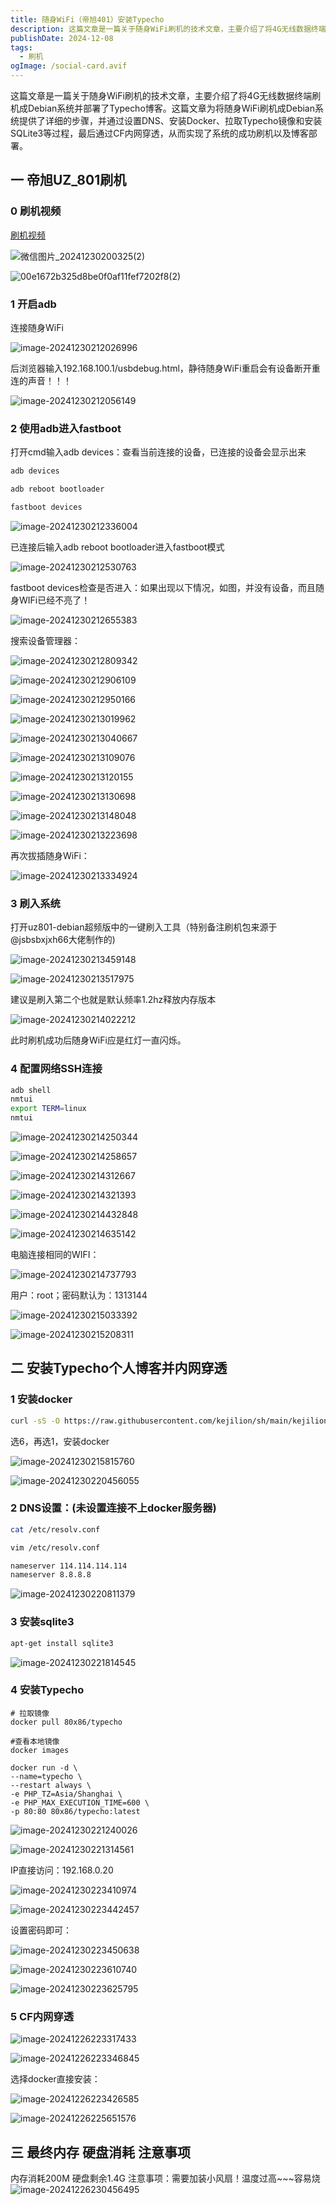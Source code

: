 ```yaml
---
title: 随身WiFi（帝旭401）安装Typecho
description: 这篇文章是一篇关于随身WiFi刷机的技术文章，主要介绍了将4G无线数据终端刷机成Debian系统并部署了Typecho博客。这篇文章为将随身WiFi刷机成Debian系统提供了详细的步骤，并通过设置DNS、安装Docker、拉取Typecho镜像和安装SQLite3等过程，最后通过CF内网穿透，从而实现了系统的成功刷机以及博客部署。
publishDate: 2024-12-08
tags:
  - 刷机
ogImage: /social-card.avif
---
```

这篇文章是一篇关于随身WiFi刷机的技术文章，主要介绍了将4G无线数据终端刷机成Debian系统并部署了Typecho博客。这篇文章为将随身WiFi刷机成Debian系统提供了详细的步骤，并通过设置DNS、安装Docker、拉取Typecho镜像和安装SQLite3等过程，最后通过CF内网穿透，从而实现了系统的成功刷机以及博客部署。

##  一 帝旭UZ_801刷机

### 0 刷机视频

[刷机视频][1]

![微信图片_20241230200325(2)](https://img.zhenxi.site/2024/12/18a873d6643afac792562947d5e91131.jpg)

![00e1672b325d8be0f0af11fef7202f8(2)](https://img.zhenxi.site/2024/12/fb4672fbc9c11c92b61b11564bc3f8aa.jpg)

### 1 开启adb

连接随身WiFi

![image-20241230212026996](https://img.zhenxi.site/2024/12/a287566c0958565bb4d6821f42899462.png)

后浏览器输入192.168.100.1/usbdebug.html，静待随身WiFi重启会有设备断开重连的声音！！！

![image-20241230212056149](https://img.zhenxi.site/2024/12/c14a5a24fa3884580e5c88c4de204630.png)

### 2 使用adb进入fastboot

打开cmd输入adb devices：查看当前连接的设备，已连接的设备会显示出来

```bash
adb devices

adb reboot bootloader

fastboot devices
```

![image-20241230212336004](https://img.zhenxi.site/2024/12/d48509cfe80e8e7b241be927cb4ff108.png)

已连接后输入adb reboot bootloader进入fastboot模式

![image-20241230212530763](https://img.zhenxi.site/2024/12/47e93c2ef0f8a6a9d788587423a57b91.png)

fastboot devices检查是否进入：如果出现以下情况，如图，并没有设备，而且随身WIFi已经不亮了！

![image-20241230212655383](https://img.zhenxi.site/2024/12/60afa8586ec012fc42304e70668a1d68.png)

搜索设备管理器：

![image-20241230212809342](https://img.zhenxi.site/2024/12/a1978e01e3e81abb6cc7c0ba5b17dc6a.png)

![image-20241230212906109](https://img.zhenxi.site/2024/12/dceffe6fc5ce5dd5d7496c8cb474347b.png)

![image-20241230212950166](https://img.zhenxi.site/2024/12/f765283daa08eec74c2ac0ed39e806e3.png)



![image-20241230213019962](https://img.zhenxi.site/2024/12/5b4c42cd0dbed171cffc543972784631.png)

![image-20241230213040667](https://img.zhenxi.site/2024/12/ec392bd34407001c38c9164b982dd72c.png)

![image-20241230213109076](https://img.zhenxi.site/2024/12/48b3f8d05ea506c0947705dc7a1e0c2d.png)

![image-20241230213120155](https://img.zhenxi.site/2024/12/8e36e2cf52191b70d0622f143f3a06d3.png)

![image-20241230213130698](https://img.zhenxi.site/2024/12/aabb62d39c16d4fe7d24d35d6112a97b.png)

![image-20241230213148048](https://img.zhenxi.site/2024/12/8218c4ac1f51b1c899f92b8e853469b1.png)

![image-20241230213223698](https://img.zhenxi.site/2024/12/e19c4b672f9725003e65b0f740ebe6d9.png)

再次拔插随身WiFi：

![image-20241230213334924](https://img.zhenxi.site/2024/12/d0224dda14b107bbe6719e1ba87489be.png)

### 3 刷入系统

打开uz801-debian超频版中的一键刷入工具（特别备注刷机包来源于@jsbsbxjxh66大佬制作的)

![image-20241230213459148](https://img.zhenxi.site/2024/12/ae428a799bf5a4049239797c05a5ea2a.png)

![image-20241230213517975](https://img.zhenxi.site/2024/12/08ec0925a4622b12272ab91746a2310b.png)

建议是刷入第二个也就是默认频率1.2hz释放内存版本

![image-20241230214022212](https://img.zhenxi.site/2024/12/b4ddcbbb63c99f4c82a1c3d104a84a0c.png)

此时刷机成功后随身WiFi应是红灯一直闪烁。

### 4 配置网络SSH连接

```bash
adb shell
nmtui
export TERM=linux
nmtui
```

![image-20241230214250344](https://img.zhenxi.site/2024/12/9b5e4badbb14df4f522da2d994ff3170.png)

![image-20241230214258657](https://img.zhenxi.site/2024/12/26a7dbd783b0b681b5805300d4635545.png)

![image-20241230214312667](https://img.zhenxi.site/2024/12/0c0042e14e8bfb25af84a751c6069e97.png)

![image-20241230214321393](https://img.zhenxi.site/2024/12/bfe5fa4fe1929fceb034fdb32bfa7825.png)

![image-20241230214432848](https://img.zhenxi.site/2024/12/0c7a472f1374133c738c6dc82e598c90.png)

![image-20241230214635142](https://img.zhenxi.site/2024/12/2e0727c64544650271419f61ed69eef9.png)

电脑连接相同的WIFI：

![image-20241230214737793](https://img.zhenxi.site/2024/12/f873d0ec49ceb6af74b8c53bbbc7fa1d.png)

用户：root；密码默认为：1313144

![image-20241230215033392](https://img.zhenxi.site/2024/12/fef2f965a9cd816bd24cdb3cea40083d.png)

![image-20241230215208311](https://img.zhenxi.site/2024/12/99788b79156eea5551bf141cc22882ca.png)

## 二 安装Typecho个人博客并内网穿透

### 1 安装docker

```bash
curl -sS -O https://raw.githubusercontent.com/kejilion/sh/main/kejilion.sh && chmod +x kejilion.sh && ./kejilion.sh
```

选6，再选1，安装docker

![image-20241230215815760](https://img.zhenxi.site/2024/12/bbf401b5df9e128e709e2ebdae6f5cc3.png)

![image-20241230220456055](https://img.zhenxi.site/2024/12/083e3518cd077964a4c275bb586f9018.png)

### 2 DNS设置：(未设置连接不上docker服务器)

```bash
cat /etc/resolv.conf

vim /etc/resolv.conf

nameserver 114.114.114.114
nameserver 8.8.8.8
```

![image-20241230220811379](https://img.zhenxi.site/2024/12/acfa9546ac953d7c0d7f94a542d390a5.png)

### 3 安装sqlite3

```bash
apt-get install sqlite3
```

![image-20241230221814545](https://img.zhenxi.site/2024/12/575317c55a36494401eebd4fdd576e17.png)

### 4 安装Typecho

```
# 拉取镜像
docker pull 80x86/typecho

#查看本地镜像
docker images

docker run -d \
--name=typecho \
--restart always \
-e PHP_TZ=Asia/Shanghai \
-e PHP_MAX_EXECUTION_TIME=600 \
-p 80:80 80x86/typecho:latest

```

![image-20241230221240026](https://img.zhenxi.site/2024/12/7781e78b134484d81d2853df09f0c11c.png)

![image-20241230221314561](https://img.zhenxi.site/2024/12/635d6a274a70c43af48bfcd1f9eb2707.png)

IP直接访问：192.168.0.20

![image-20241230223410974](https://img.zhenxi.site/2024/12/b19c2c45b969ab45a87bee30ee02658c.png)

![image-20241230223442457](https://img.zhenxi.site/2024/12/2b1b1c954394477a6b9a6fa5079477f5.png)

设置密码即可：

![image-20241230223450638](https://img.zhenxi.site/2024/12/c3a287cf604110ae735fa7e838a3359f.png)

![image-20241230223610740](https://img.zhenxi.site/2024/12/7d9293ac4372ce31adb833db1fa3b4b6.png)

![image-20241230223625795](https://img.zhenxi.site/2024/12/5496d9605f5e2977f31117e94ec03095.png)



### 5 CF内网穿透

![image-20241226223317433](https://img.zhenxi.site/2024/12/757a2bc8735cf4a9a8a0fe79191f8b6d.png)

![image-20241226223346845](https://img.zhenxi.site/2024/12/5047d964a249215408c849bfcae28c23.png)

选择docker直接安装：

![image-20241226223426585](https://img.zhenxi.site/2024/12/1b51cd7b7b8bd9de0e3969a4fd6cc582.png)

![image-20241226225651576](https://img.zhenxi.site/2024/12/80491e74bce91a736572b3f867777507.png)

## 三 最终内存 硬盘消耗 注意事项

内存消耗200M
硬盘剩余1.4G
注意事项：需要加装小风扇！温度过高~~~容易烧
![image-20241226230456495](https://img.zhenxi.site/2024/12/3532813e3f932a57a04e9889beb8160e.png)

[1]: https://www.bilibili.com/video/BV1HJUzYVEtH/?spm_id_from=333.337.search-card.all.click&vd_source=105d7c6f614459406c1e6948579b6dc1
